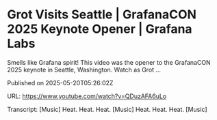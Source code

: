 # Grot Visits Seattle | GrafanaCON 2025 Keynote Opener | Grafana Labs

Smells like Grafana spirit! This video was the opener to the GrafanaCON 2025 keynote in Seattle, Washington. Watch as Grot ...

Published on 2025-05-20T05:26:02Z

URL: https://www.youtube.com/watch?v=QDuzAFA6uLo

Transcript: [Music] Heat. Heat. Heat. [Music] Heat. Heat. Heat. [Music]

